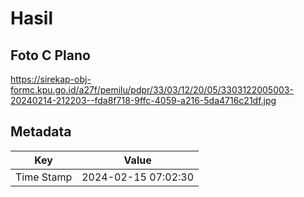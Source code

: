 # Hasil

## Foto C Plano

https://sirekap-obj-formc.kpu.go.id/a27f/pemilu/pdpr/33/03/12/20/05/3303122005003-20240214-212203--fda8f718-9ffc-4059-a216-5da4716c21df.jpg


## Metadata

| Key        | Value               |
| ---------- | ------------------- |
| Time Stamp | 2024-02-15 07:02:30 |



